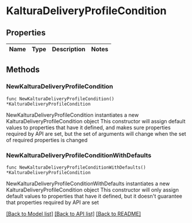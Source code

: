# KalturaDeliveryProfileCondition

## Properties

Name | Type | Description | Notes
------------ | ------------- | ------------- | -------------

## Methods

### NewKalturaDeliveryProfileCondition

`func NewKalturaDeliveryProfileCondition() *KalturaDeliveryProfileCondition`

NewKalturaDeliveryProfileCondition instantiates a new KalturaDeliveryProfileCondition object
This constructor will assign default values to properties that have it defined,
and makes sure properties required by API are set, but the set of arguments
will change when the set of required properties is changed

### NewKalturaDeliveryProfileConditionWithDefaults

`func NewKalturaDeliveryProfileConditionWithDefaults() *KalturaDeliveryProfileCondition`

NewKalturaDeliveryProfileConditionWithDefaults instantiates a new KalturaDeliveryProfileCondition object
This constructor will only assign default values to properties that have it defined,
but it doesn't guarantee that properties required by API are set


[[Back to Model list]](../README.md#documentation-for-models) [[Back to API list]](../README.md#documentation-for-api-endpoints) [[Back to README]](../README.md)


